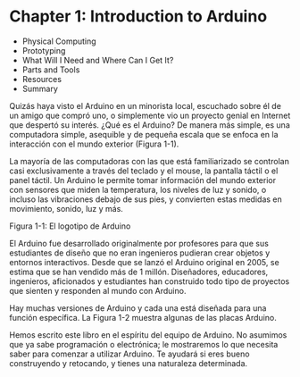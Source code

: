 # Chapter 1: Introduction to Arduino

* Physical Computing
* Prototyping
* What Will I Need and Where Can I Get It?
* Parts and Tools
* Resources
* Summary


Quizás haya visto el Arduino en un minorista local, escuchado sobre él de un amigo que compró uno, o simplemente vio un proyecto genial en Internet que despertó su interés. ¿Qué es el Arduino? De manera más simple, es una computadora simple, asequible y de pequeña escala que se enfoca en la interacción con el mundo exterior (Figura 1-1).

La mayoría de las computadoras con las que está familiarizado se controlan casi exclusivamente a través del teclado y el mouse, la pantalla táctil o el panel táctil. Un Arduino le permite tomar información del mundo exterior con sensores que miden la temperatura, los niveles de luz y sonido, o incluso las vibraciones debajo de sus pies, y convierten estas medidas en movimiento, sonido, luz y más.

Figura 1-1: El logotipo de Arduino

El Arduino fue desarrollado originalmente por profesores para que sus estudiantes de diseño que no eran ingenieros pudieran crear objetos y entornos interactivos. Desde que se lanzó el Arduino original en 2005, se estima que se han vendido más de 1 millón. Diseñadores, educadores, ingenieros, aficionados y estudiantes han construido todo tipo de proyectos que sienten y responden al mundo con Arduino.

Hay muchas versiones de Arduino y cada una está diseñada para una función específica. La Figura 1-2 muestra algunas de las placas Arduino.

Hemos escrito este libro en el espíritu del equipo de Arduino. No asumimos que ya sabe programación o electrónica; le mostraremos lo que necesita saber para comenzar a utilizar Arduino. Te ayudará si eres bueno construyendo y retocando, y tienes una naturaleza determinada.
